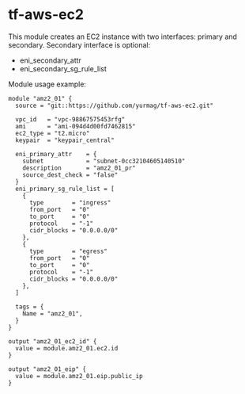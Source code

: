 # tf-aws-ec2
This module creates an EC2 instance with two interfaces: primary and secondary. 
Secondary interface is optional:
 - eni_secondary_attr
 - eni_secondary_sg_rule_list
  
Module usage example:

```
module "amz2_01" {
  source = "git::https://github.com/yurmag/tf-aws-ec2.git"

  vpc_id   = "vpc-98867575453rfg"
  ami      = "ami-094d4d00fd7462815"
  ec2_type = "t2.micro"
  keypair  = "keypair_central"

  eni_primary_attr    = {
    subnet            = "subnet-0cc32104605140510"
    description       = "amz2_01_pr"
    source_dest_check = "false"
  }
  eni_primary_sg_rule_list = [
    {
      type        = "ingress"
      from_port   = "0"
      to_port     = "0"
      protocol    = "-1"
      cidr_blocks = "0.0.0.0/0"
    },
    {
      type        = "egress"
      from_port   = "0"
      to_port     = "0"
      protocol    = "-1"
      cidr_blocks = "0.0.0.0/0"
    },    
  ]

  tags = {
    Name = "amz2_01",
  }
}

output "amz2_01_ec2_id" {
  value = module.amz2_01.ec2.id
}

output "amz2_01_eip" {
  value = module.amz2_01.eip.public_ip
}
```
